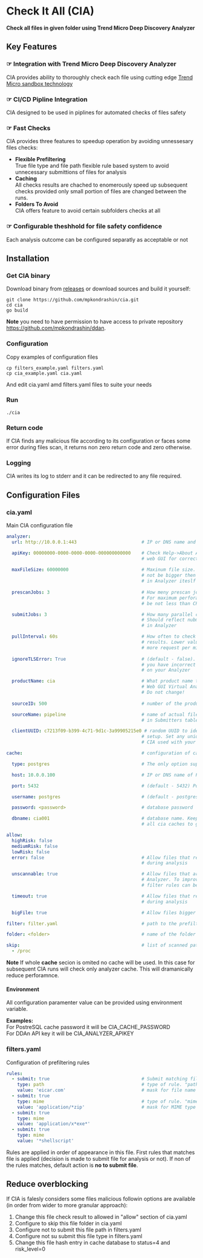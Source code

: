 # Check It All (CIA)

**Check all files in given folder using Trend Micro Deep Discovery Analyzer**

## Key Features

### &#x261E; Integration with Trend Micro Deep Discovery Analyzer

CIA provides ability to thoroughly check each file using cutting edge [Trend Micro sandbox technology](https://www.trendmicro.com/en_us/business/products/network/advanced-threat-protection/analyzer.html)

### &#x261E; CI/CD Pipline Integration

CIA designed to be used in piplines for automated checks of files safety 

### &#x261E; Fast Checks

CIA provides three features to speedup operation by avoiding unnessesary files checks:

- **Flexible Prefiltering**<br/>
True file type and file path flexible rule based system to avoid unnecessary submittions of files for analysis
- **Caching**<br/>
All checks results are chached to enomerously speed up subsequent checks provided only small portion of files are changed between the runs.
- **Folders To Avoid**</br>
CIA offers feature to avoid certain subfolders checks at all

### &#x261E; Configurable theshhold for file safety confidence

Each analysis outcome can be configured separatly as acceptable or not


## Installation

### Get CIA binary
Download binary from [releases](https://github.com/mpkondrashin/cia/releases) or download sources and build it yourself:

```commandline
git clone https://github.com/mpkondrashin/cia.git
cd cia
go build
```
**Note** you need to have permission to have access to private repository https://github.com/mpkondrashin/ddan.

### Configuration

Copy examples of configuration files
```commandline
cp filters_example.yaml filters.yaml
cp cia_example.yaml cia.yaml
```
And edit cia.yaml amd filters.yaml files to suite your needs

### Run
```commandline
./cia
```

### Return code
If CIA finds any malicious file according to its configuration or faces some error during files scan, it returns non zero return code and zero otherwise.

### Logging

CIA writes its log to stderr and it can be redirected to any file required.

## Configuration Files

### cia.yaml

Main CIA configuration file

```yaml
analyzer:
  url: http://10.0.0.1:443                        # IP or DNS name and port of the analyer

  apiKey: 00000000-0000-0000-0000-000000000000    # Check Help->About Analyser 
                                                  # web GUI for correct value
  
  maxFileSize: 60000000                           # Maxinum file size. It can
                                                  # not be bigger then configured
                                                  # in Analyzer iteslf
  
  prescanJobs: 3                                  # How meny prescan jobs to run.
                                                  # For maximum perforamnce should
                                                  # be not less than CPU cores

  submitJobs: 3                                   # How many parallel checks to run.
                                                  # Should reflect nubmer os sandboxes
                                                  # in Analyzer

  pullInterval: 60s                               # How often to check analyzer for
                                                  # results. Lower values will result
                                                  # more request per minute to analyzer.
  
  ignoreTLSError: True                            # (default - false). Set True if
                                                  # you have incorrect certificate set
                                                  # on your Analyzer

  productName: cia                                # What product name to display in Analyzer
                                                  # Web GUI Virtual Analyzer->Submitters.
                                                  # Do not change! 
                                                  
  sourceID: 500                                   # number of the product. Do not change!

  sourceName: pipeline                            # name of actual files source. Displaed
                                                  # in Submitters table in Analyzer GUI

  clientUUID: c7213f09-b399-4c71-9d1c-3a99905215e0 # random UUID to identify each particular
                                                  # setup. Set any unique value for each
                                                  # CIA used with your Analyzer

cache:                                            # configuration of cache database 

  type: postgres                                  # The only option supported

  host: 10.0.0.100                                # IP or DNS name of PostreSQL server

  port: 5432                                      # (default - 5432) Port of PostreSQL server

  username: postgres                              # (default - postgres)

  password: <password>                            # database password

  dbname: cia001                                  # database name. Keep the same for
                                                  # all cia caches to get united cache

allow:
  highRisk: false
  mediumRisk: false
  lowRisk: false 
  error: false                                    # Allow files that resulted error
                                                  # during analysis

  unscannable: true                               # Allow files that are not supported by
                                                  # Analyzer. To improve performance
                                                  # filter rules can be used (see below)

  timeout: true                                   # Allow files that resulted timeout
                                                  # during analysis

  bigFile: true                                   # Allow files bigger then maxFileSize

filter: filter.yaml                               # path to the prefiltering rules file

folder: <folder>                                  # name of the folder to check

skip:                                             # list of scanned paths prefixes to skip
  - /proc
```

**Note** If whole **cache** secion is omited no cache will be used. In this case for subsequent CIA runs will check
 only analyzer cache. This will dramanically reduce perforamnce.

#### Environment

All configuration paramenter value can be provided using environment variable.

**Examples:**<br/>
For PostreSQL cache password it will be CIA_CACHE_PASSWORD<br/>
For DDAn API key it will be CIA_ANALYZER_APIKEY 

### filters.yaml

Configuration of prefiltering rules

```yaml
rules:
  - submit: true                                  # Submit matching file (true) or not (false)
    type: path                                    # type of rule. "path" for file path rules 
    value: 'eicar.com'                            # mask for file name
  - submit: true
    type: mime                                    # type of rule. "mime" for true file type rules 
    value: 'application/*zip'                     # mask for MIME type
  - submit: true
    type: mime
    value: 'application/x*exe*'
  - submit: true
    type: mime
    value: '*shellscript'	
```

Rules are applied in order of appearance in this file. First rules that matches file is applied
(decision is made to submit file for analysis or not). If non of the rules matches, default action
is **no to submit file**.

## Reduce overblocking

If CIA is falesly considers some files malicious followin options are available (in order from wider to more granular approach):

1. Change this file check result to allowed in "allow" section of cia.yaml
2. Configure to skip this file folder in cia.yaml
3. Configure not to submit this file path in filters.yaml
4. Configure not su submit this file type in filters.yaml
5. Change this file hash entry in cache database to status=4 and risk_level=0 
